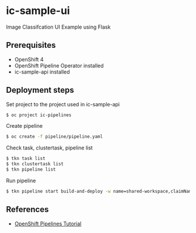 # ic-sample-ui

Image Classifcation UI Example using Flask  

## Prerequisites

* OpenShift 4
* OpenShift Pipeline Operator installed
* ic-sample-api installed

## Deployment steps

Set project to the project used in ic-sample-api
```bash
$ oc project ic-pipelines
```
Create pipeline
```bash
$ oc create -f pipeline/pipeline.yaml
```
Check task, clustertask, pipeline list
```bash
$ tkn task list
$ tkn clustertask list
$ tkn pipeline list
```
Run pipeline
```bash
$ tkn pipeline start build-and-deploy -w name=shared-workspace,claimName=model-pv-claim -p deployment-name=ic-sample-ui -p git-url=https://github.com/mmitsugi/ic-sample-ui.git -p IMAGE=image-registry.openshift-image-registry.svc:5000/ic-pipelines/ic-sample-ui --use-param-defaults
```

## References

* [OpenShift Pipelines Tutorial](https://github.com/openshift/pipelines-tutorial)
